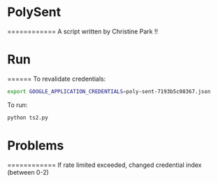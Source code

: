 # PolySent
============
A script written by Christine Park !!

# Run
======
To revalidate credentials:
```bash
export GOOGLE_APPLICATION_CREDENTIALS=poly-sent-7193b5c08367.json
```
To run:
```bash
python ts2.py
```
# Problems
============
If rate limited exceeded, changed credential index (between 0-2)
